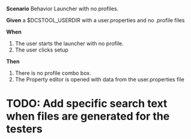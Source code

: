 **Scenario** Behavior Launcher with no profiles.
  
**Given** 
a $DCSTOOL_USERDIR with a user.properties and no .profile files

**When**

1. The user starts the launcher with no profile.
2. The user clicks setup

**Then**
1. There is no profile combo box.
2. The Property editor is opened with data from the user.properties file
# TODO: Add specific search text when files are generated for the testers
